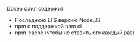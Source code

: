 Докер файл содержит:

* Последнюю LTS версию Node.JS
* npm с поддержкой npm ci
* npm-cache (чтобы не ставить его каждый раз)
